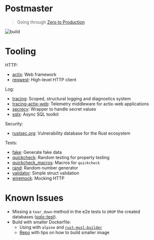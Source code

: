 # Postmaster

> Going through [Zero to Production]()

![build](https://github.com/0xbradock/postmaster/actions/workflows/build.yaml/badge.svg)

# Tooling

HTTP:

- [actix](https://actix.rs/): Web framework
- [reqwest](https://docs.rs/reqwest/latest/reqwest/): High-level HTTP client

Log:

- [tracing](https://docs.rs/tracing/latest/tracing/): Scoped, structural logging and diagnostics system
- [tracing-actix-web](https://docs.rs/tracing-actix-web/latest/tracing_actix_web/): Telemetry middleware for actix-web applications
- [secrecy](https://docs.rs/secrecy/0.8.0/secrecy/): Wrapper to handle secret values
- [sqlx](https://docs.rs/sqlx/latest/sqlx/): Async SQL toolkit

Security:

- [rustsec.org](https://rustsec.org/): Vulnerability database for the Rust ecosystem

Tests:

- [fake](https://docs.rs/fake/latest/fake/): Generate fake data
- [quickcheck](https://docs.rs/quickcheck/latest/quickcheck/): Random testing for property testing
- [quickcheck_macros](https://crates.io/crates/quickcheck_macros): Macros for `quickcheck`
- [rand](https://docs.rs/rand/latest/rand/): Random number generator
- [validator](https://crates.io/crates/validator): Simple struct validation
- [wiremock](https://github.com/lukemathwalker/wiremock-rs): Mocking HTTP

# Known Issues

- Missing a `tear_down` method in the e2e tests to `DROP` the created databases ([sqlx::test](https://docs.rs/sqlx/latest/sqlx/attr.test.html)).
- Build with smaller Dockerfile:
  - Using with `alpine` and [`rust-musl-builder`](https://github.com/emk/rust-musl-builder)
  - [Repo](https://github.com/johnthagen/min-sized-rust#strip-symbols-from-binary) with tips on how to build smaller image
